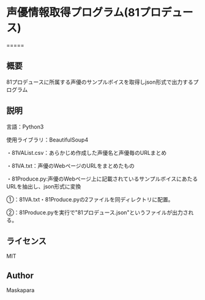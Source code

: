# 声優情報取得プログラム(81プロデュース)

=====

## 概要
81プロデュースに所属する声優のサンプルボイスを取得しjson形式で出力するプログラム

## 説明
言語：Python3

使用ライブラリ：BeautifulSoup4

・81VAList.csv：あらかじめ作成した声優名と声優毎のURLまとめ

・81VA.txt：声優のWebページのURLをまとめたもの

・81Produce.py:声優のWebページ上に記載されているサンプルボイスにあたるURLを抽出し、json形式に変換

①：81VA.txt・81Produce.pyの2ファイルを同ディレクトリに配置。

②：81Produce.pyを実行で"81プロデュース.json"というファイルが出力される。

## ライセンス
MIT

## Author

Maskapara